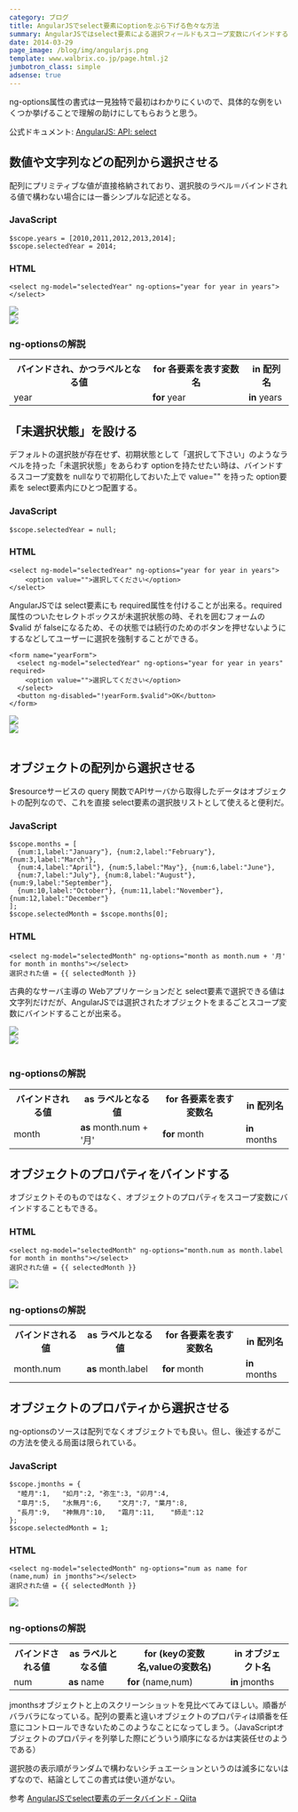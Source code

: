 ```yaml
---
category: ブログ
title: AngularJSでselect要素にoptionをぶら下げる色々な方法
summary: AngularJSではselect要素による選択フィールドもスコープ変数にバインドすることが出来る。その際、option要素の代わりに ng-options属性で選択肢を提供するための書式を解説する。
date: 2014-03-29
page_image: /blog/img/angularjs.png
template: www.walbrix.co.jp/page.html.j2
jumbotron_class: simple
adsense: true
---
```

ng-options属性の書式は一見独特で最初はわかりにくいので、具体的な例をいくつか挙げることで理解の助けにしてもらおうと思う。

公式ドキュメント: [AngularJS: API: select](http://docs.angularjs.org/api/ng/directive/select)

## 数値や文字列などの配列から選択させる

配列にプリミティブな値が直接格納されており、選択肢のラベル＝バインドされる値で構わない場合には一番シンプルな記述となる。

### JavaScript

```
$scope.years = [2010,2011,2012,2013,2014];
$scope.selectedYear = 2014;
```

### HTML

```
<select ng-model="selectedYear" ng-options="year for year in years"></select>
```

<div class="row">
  <div class="col-xs-6"><img src="/blog/img/select01.png" class="img-fluid img-thumbnail"></div>
  <div class="col-xs-6"><img src="/blog/img/select02.png" class="img-fluid img-thumbnail"></div>
</div>

### ng-optionsの解説

<table class="table">
  <tr><th>バインドされ、かつラベルとなる値</th><th>for 各要素を表す変数名</th><th>in 配列名</th></tr>
  <tr>
    <td><span class="blue">year</span></td><td><strong>for</strong> <span class="blue">year</span></td>
    <td><strong>in</strong> years</td>
  </tr>
</table>

## 「未選択状態」を設ける

デフォルトの選択肢が存在せず、初期状態として「選択して下さい」のようなラベルを持った「未選択状態」をあらわす optionを持たせたい時は、バインドするスコープ変数を nullなりで初期化しておいた上で value="" を持った option要素を select要素内にひとつ配置する。

### JavaScript

```
$scope.selectedYear = null;
```

### HTML

```
<select ng-model="selectedYear" ng-options="year for year in years">
    <option value="">選択してください</option>
</select>
```

AngularJSでは select要素にも required属性を付けることが出来る。required属性のついたセレクトボックスが未選択状態の時、それを囲むフォームの $valid が falseになるため、その状態では続行のためのボタンを押せないようにするなどしてユーザーに選択を強制することができる。

```
<form name="yearForm">
  <select ng-model="selectedYear" ng-options="year for year in years" required>
    <option value="">選択してください</option>
  </select>
  <button ng-disabled="!yearForm.$valid">OK</button>
</form>
```

<div class="row">
  <div class="col-xs-6"><img src="/blog/img/select03.png" class="img-fluid img-thumbnail"></div>
  <div class="col-xs-6"><img src="/blog/img/select04.png" class="img-fluid img-thumbnail"></div>
</div>&nbsp;

## オブジェクトの配列から選択させる

$resourceサービスの query 関数でAPIサーバから取得したデータはオブジェクトの配列なので、これを直接 select要素の選択肢リストとして使えると便利だ。

### JavaScript

```
$scope.months = [
  {num:1,label:"January"}, {num:2,label:"February"}, {num:3,label:"March"},
  {num:4,label:"April"}, {num:5,label:"May"}, {num:6,label:"June"},
  {num:7,label:"July"}, {num:8,label:"August"}, {num:9,label:"September"},
  {num:10,label:"October"}, {num:11,label:"November"}, {num:12,label:"December"}
];
$scope.selectedMonth = $scope.months[0];
```

### HTML

```
<select ng-model="selectedMonth" ng-options="month as month.num + '月' for month in months"></select>
選択された値 = {{ selectedMonth }}
```

古典的なサーバ主導の Webアプリケーションだと select要素で選択できる値は文字列だけだが、AngularJSでは選択されたオブジェクトをまるごとスコープ変数にバインドすることが出来る。

<div class="row">
  <div class="col-xs-6"><img src="/blog/img/select05.png" class="img-fluid img-thumbnail"></div>
  <div class="col-xs-6"><img src="/blog/img/select06.png" class="img-fluid img-thumbnail"></div>
</div>&nbsp;

### ng-optionsの解説

<table class="table">
  <tr><th>バインドされる値</th><th>as ラベルとなる値</th><th>for 各要素を表す変数名</th><th>in 配列名</th></tr>
  <tr>
    <td><span class="red">month</span></td><td><strong>as</strong> <span class="red">month</span>.num + '月'</td>
    <td><strong>for</strong> <span class="red">month</span></td><td><strong>in</strong> months</td>
  </tr>
</table>

## オブジェクトのプロパティをバインドする

オブジェクトそのものではなく、オブジェクトのプロパティをスコープ変数にバインドすることもできる。

### HTML

```
<select ng-model="selectedMonth" ng-options="month.num as month.label for month in months"></select>
選択された値 = {{ selectedMonth }}
```

<img src="/blog/img/select07.png" class="img-fluid img-thumbnail">&nbsp;

### ng-optionsの解説

<table class="table">
  <tr><th>バインドされる値</th><th>as ラベルとなる値</th><th>for 各要素を表す変数名</th><th>in 配列名</th></tr>
  <tr>
    <td><span class="red">month</span>.num</td><td><strong>as</strong> <span class="red">month</span>.label</td>
    <td><strong>for</strong> <span class="red">month</span></td><td><strong>in</strong> months</td>
  </tr>
</table>

## オブジェクトのプロパティから選択させる

ng-optionsのソースは配列でなくオブジェクトでも良い。但し、後述するがこの方法を使える局面は限られている。

### JavaScript

```
$scope.jmonths = {
  "睦月":1,	"如月":2,	"弥生":3,	"卯月":4,
  "皐月":5,	"水無月":6,	"文月":7,	"葉月":8,
  "長月":9,	"神無月":10,	"霜月":11,	"師走":12
};
$scope.selectedMonth = 1;
```

### HTML

```
<select ng-model="selectedMonth" ng-options="num as name for (name,num) in jmonths"></select>
選択された値 = {{ selectedMonth }}
```

<img src="/blog/img/select08.png" class="img-fluid img-thumbnail">&nbsp;

### ng-optionsの解説

<table class="table">
  <tr><th>バインドされる値</th><th>as ラベルとなる値</th><th>for (keyの変数名,valueの変数名)</th><th>in オブジェクト名</th></tr>
  <tr>
    <td><span class="blue">num</span></td><td><strong>as</strong> <span class="red">name</span></td>
    <td><strong>for</strong> (<span class="red">name</span>,<span class="blue">num</span>)</td>
    <td><strong>in</strong> jmonths</td>
  </tr>
</table>

jmonthsオブジェクトと上のスクリーンショットを見比べてみてほしい。順番がバラバラになっている。配列の要素と違いオブジェクトのプロパティは順番を任意にコントロールできないためこのようなことになってしまう。（JavaScriptオブジェクトのプロパティを列挙した際にどういう順序になるかは実装任せのようである）

選択肢の表示順がランダムで構わないシチュエーションというのは滅多にないはずなので、結論としてこの書式は使い道がない。

参考 [AngularJSでselect要素のデータバインド - Qiita](http://qiita.com/HamaTech/items/7209bb686650ae61b1eb)
